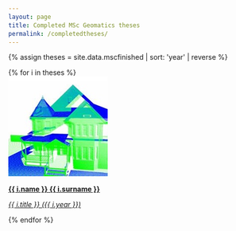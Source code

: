 ```yaml
---
layout: page
title: Completed MSc Geomatics theses
permalink: /completedtheses/
---
```



{% assign theses = site.data.mscfinished | sort: 'year' | reverse %}
<div class="row">
{% for i in theses %}
  <div class="col s12 m4">
    <a href="{{ i.link }}">
    <div class="card">
      <div class="card-image">
        <img src="img/carl.jpg">
      </div>
      <div class="card-content">
        <p><b>{{ i.name }} {{ i.surname }}</b></p>
        <p><i>{{ i.title }} ({{ i.year }})</i></p>
      </div>
    </div>
    </a>
  </div>
  {% endfor %}
  </div>

  
